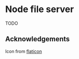 # Node file server

TODO

## Acknowledgements

Icon from [flaticon](https://www.flaticon.com/free-icon/cloud-computing_3942578)